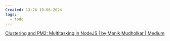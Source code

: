 ```yaml
---
Created: 13:26 19-06-2024
tags:
  - todo
---
```


[Clustering and PM2: Multitasking in NodeJS | by Manik Mudholkar | Medium](https://medium.com/@manikmudholkar831995/clustering-and-pm2-multitasking-in-nodejs-c6b10249cfd4)
